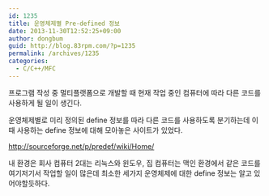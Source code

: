 ```yaml
---
id: 1235
title: 운영체제별 Pre-defined 정보
date: 2013-11-30T12:52:25+09:00
author: dongbum
guid: http://blog.83rpm.com/?p=1235
permalink: /archives/1235
categories:
  - C/C++/MFC
---
```

프로그램 작성 중 멀티플랫폼으로 개발할 때 현재 작업 중인 컴퓨터에 따라 다른 코드를 사용하게 될 일이 생긴다.

운영체제별로 미리 정의된 define 정보를 따라 다른 코드를 사용하도록 분기하는데 이때 사용하는 define 정보에 대해 모아놓은 사이트가 있었다.

<http://sourceforge.net/p/predef/wiki/Home/>

내 환경은 회사 컴퓨터 2대는 리눅스와 윈도우, 집 컴퓨터는 맥인 환경에서 같은 코드를 여기저기서 작업할 일이 많은데 최소한 세가지 운영체제에 대한 define 정보는 알고 있어야할듯하다.
